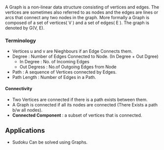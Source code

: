 A Graph is a non-linear data structure consisting of vertices and edges. The vertices are sometimes also referred to as nodes and the edges are lines or arcs that connect any two nodes in the graph. More formally a Graph is composed of a set of vertices( V ) and a set of edges( E ). The graph is denoted by G(V, E).

<h3> Terminology </h3>

* Vertices u and v are Nieghbours if an Edge Connects them.
* Degree : Number of Edges Connected to Node.  (In Degree + Out Dgree)
    * In Degree : No. of Incoming Edges
    * Out Degress : No.of Outgoing Edges from Node
* Path : A sequence of Vertices connected by Edges.
* Path Length : Number of Edges in a Path.
<h4> Connectivity </h4>

* Two Vertices are connected if there is a path exists between them.
* A Graph is connected if all its nodes are connected (There Exists a path b/w all nodes).
* <b> Connected Component </b> : a subset of vertices that is connected.


<h2> Applications </h2>

* Sudoku Can be solved using Graphs.